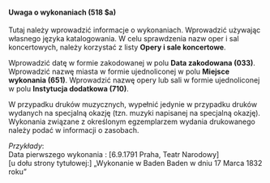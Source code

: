 #### Uwaga o wykonaniach (518 $a)

Tutaj należy wprowadzić informacje o wykonaniach. Wprowadzić używając własnego języka katalogowania. W celu sprawdzenia nazw oper i sal koncertowych, należy korzystać z listy **Opery i sale koncertowe**.  
  
Wprowadzić datę w formie zakodowanej w polu **Data zakodowana (033)**. Wprowadzić nazwę miasta w formie ujednoliconej w polu **Miejsce wykonania (651)**. Wprowadzić nazwę opery lub sali w formie ujednoliconej w polu **Instytucja dodatkowa (710)**.

W przypadku druków muzycznych, wypełnić jedynie w przypadku druków wydanych na specjalną okazję (tzn. muzyki napisanej na specjalną okazję). Wykonania związane z określonym egzemplarzem wydania drukowanego należy podać w informacji o zasobach.

_Przykłady_:  
Data pierwszego wykonania : [6.9.1791 Praha, Teatr Narodowy]  
[u dołu strony tytułowej:] „Wykonanie w Baden Baden w dniu 17 Marca 1832 roku”